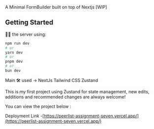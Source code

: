 A Minimal FormBuilder built on top of Nextjs [WIP]

## Getting Started

🏃🏾 the server using:

```bash
npm run dev
# or
yarn dev
# or
pnpm dev
# or
bun dev
```
Main 🛠️ used ->
 NextJs 
 Tailwind CSS
 Zustand

This is my first project using Zustand for state management, new edits, additions and recommended changes are always welcome!

You can view the project below :
 
Deployment Link -[https://peerlist-assignment-seven.vercel.app/](https://peerlist-assignment-seven.vercel.app/)



